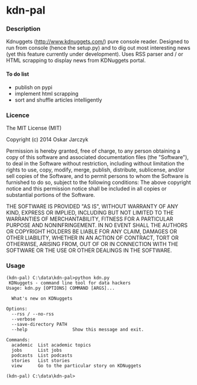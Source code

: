 kdn-pal
=======

### Description

Kdnuggets (http://www.kdnuggets.com/) pure console reader. Designed to run from console (hence the setup.py) and to dig out most interesting news (yet this feature currently under development). Uses RSS parser and / or HTML scrapping to display news from KDNuggets portal.

#### To do list

* publish on pypi
* implement html scrapping
* sort and shuffle articles intelligently

### Licence

The MIT License (MIT)

Copyright (c) 2014 Oskar Jarczyk

Permission is hereby granted, free of charge, to any person obtaining a copy
of this software and associated documentation files (the "Software"), to deal
in the Software without restriction, including without limitation the rights
to use, copy, modify, merge, publish, distribute, sublicense, and/or sell
copies of the Software, and to permit persons to whom the Software is
furnished to do so, subject to the following conditions:
The above copyright notice and this permission notice shall be included in all
copies or substantial portions of the Software.

THE SOFTWARE IS PROVIDED "AS IS", WITHOUT WARRANTY OF ANY KIND, EXPRESS OR
IMPLIED, INCLUDING BUT NOT LIMITED TO THE WARRANTIES OF MERCHANTABILITY,
FITNESS FOR A PARTICULAR PURPOSE AND NONINFRINGEMENT. IN NO EVENT SHALL THE
AUTHORS OR COPYRIGHT HOLDERS BE LIABLE FOR ANY CLAIM, DAMAGES OR OTHER
LIABILITY, WHETHER IN AN ACTION OF CONTRACT, TORT OR OTHERWISE, ARISING FROM,
OUT OF OR IN CONNECTION WITH THE SOFTWARE OR THE USE OR OTHER DEALINGS IN THE
SOFTWARE.

### Usage

```
(kdn-pal) C:\data\kdn-pal>python kdn.py
 KDNuggets - command line tool for data hackers
Usage: kdn.py [OPTIONS] COMMAND [ARGS]...

  What's new on KDNuggets

Options:
  --rss / --no-rss
  --verbose
  --save-directory PATH
  --help                 Show this message and exit.

Commands:
  academic  List academic topics
  jobs      List jobs
  podcasts  List podcasts
  stories   List stories
  view      Go to the particular story on KDNuggets

(kdn-pal) C:\data\kdn-pal>
```
